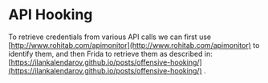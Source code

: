 # API Hooking

To retrieve credentials from various API calls we can first use [http://www.rohitab.com/apimonitor](http://www.rohitab.com/apimonitor) to identify them, and then Frida to retrieve them as described in: [https://ilankalendarov.github.io/posts/offensive-hooking/](https://ilankalendarov.github.io/posts/offensive-hooking/) .



